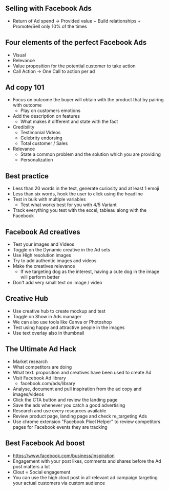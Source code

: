 ## Selling with Facebook Ads 
- Return of Ad spend -> Provided value + Build relationships + Promote/Sell only 10% of the times
  
## Four elements of the perfect Facebook Ads 
- Visual
- Relevance
- Value proposition for the potential customer to take action 
- Call Action -> One Call to action per ad

## Ad copy 101
- Focus on outcome the buyer will obtain with the product that by pairing with outcome
  - Play on customers emotions
- Add the description on features
  - What makes it different and state with the fact
- Credibility 
  - Testimonial Videos
  - Celebrity endorsing
  - Total customer / Sales
- Relevance
  - State a common problem and the solution which you are providing 
  - Personalization

## Best practice 
- Less than 20 words in the text, generate curiosity and at least 1 emoji
- Less than six words, hook the user to click using the headline
- Test in bulk with multiple variables
  - Test what works best for you with 4/5 Variant 
- Track everything you test with the excel, tableau along with the Facebook

## Facebook Ad creatives 
- Test your images and Videos
- Toggle on the Dynamic creative in the Ad sets
- Use High resolution images
- Try to add authentic images and videos
- Make the creatives relevance
  - If we targeting dog as the interest, having a cute dog in the image will perform better
- Don't add very small text on image / video 

## Creative Hub 
- Use creative hub to create mockup and test
- Toggle on Show in Ads manager
- We can also use tools like Canva or Photoshop
- Test using happy and attractive people in the images
- Use text overlay also in thumbnail

## The Ultimate Ad Hack 
- Market research 
- What competitors are doing 
- What text. proposition and creatives have been used to create Ad 
- Visit Facebook Ad library 
  - facebook.com/ads/library
- Analyse, document and pull inspiration from the ad copy and images/videos
- Click the CTA button and review the landing page 
- Save the ads whenever you catch a good advertising
- Research and use every resources available
- Review product page, landing page and check re_targeting Ads
- Use chrome extension "Facebook Pixel Helper" to review competitors pages for Facebook events they are tracking
  
## Best Facebook Ad boost
- https://www.facebook.com/business/inspiration
- Engagement with your post likes, comments and shares before the Ad post matters a lot
- Clout = Social engagement 
- You can use the high clout post in all relevant ad campaign targeting your actual customers via custom audience